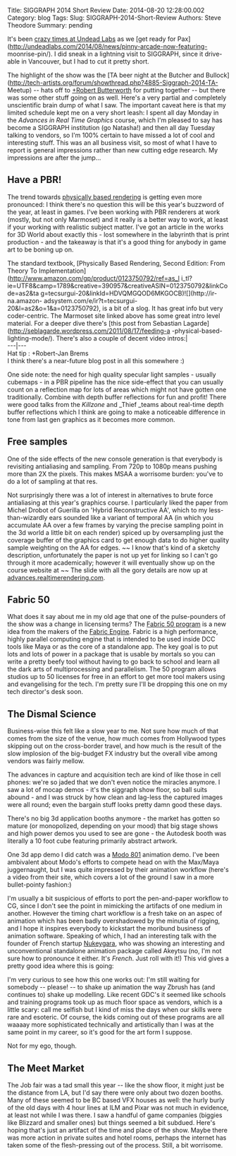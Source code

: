 Title: SIGGRAPH 2014 Short Review
Date: 2014-08-20 12:28:00.002
Category: blog
Tags: 
Slug: SIGGRAPH-2014-Short-Review
Authors: Steve Theodore
Summary: pending

It's been [crazy times at Undead Labs](http://moonrise-game.com/) as we [get
ready for Pax](http://undeadlabs.com/2014/08/news/pinny-arcade-now-featuring-
moonrise-pin/).  I did sneak in a lightning visit to SIGGRAPH, since it drive-
able in Vancouver, but I had to cut it pretty short.  
  
The highlight of the show was the [TA beer night at the Butcher and
Bullock](http://tech-artists.org/forum/showthread.php?4885-Siggraph-2014-TA-
Meetup)  \-- hats off to [+Robert
Butterworth](https://plus.google.com/116275833090172173559)  for putting
together -- but there was some other stuff going on as well. Here's a very
partial and completely unscientific brain dump of what I saw. The important
caveat here is that my limited schedule kept me on a very short leash:  I
spent all day Monday in the _Advances in Real Time Graphics_ course, which I'm
pleased to say has become a SIGGRAPH institution (go Natasha!) and then all
day Tuesday talking to vendors, so I'm 100% certain to have missed a lot of
cool and interesting stuff. This was an all business visit, so most of what I
have to report is general impressions rather than new cutting edge research.
My impressions are after the jump...  
  
  

## Have a PBR!

The trend towards [physically based
rendering](http://www.marmoset.co/toolbag/learn/pbr-theory) is getting even
more pronounced: I think there's no question this will be this year's buzzword
of the year, at least in games.  I've been working with PBR renderers at work
(mostly, but not only Marmoset) and it really is a better way to work, at
least if your working with realistic subject matter.  I've got an article in
the works for 3D World about exactly this - lost somewhere in the labyrinth
that is print production - and the takeaway is that it's a good thing for
anybody in game art to be boning up on.  
  
 The standard textbook, [Physically Based Rendering, Second Edition: From
Theory To Implementation](http://www.amazon.com/gp/product/0123750792/ref=as_l
i_tl?ie=UTF8&camp=1789&creative=390957&creativeASIN=0123750792&linkCode=as2&ta
g=tecsurgui-20&linkId=HDVQMGQOD6MKGOCB)![](http://ir-na.amazon-
adsystem.com/e/ir?t=tecsurgui-20&l=as2&o=1&a=0123750792), is a bit of a slog.
It has great info but very coder-centric. The Marmoset site linked above has
some great intro level material.  For a deeper dive there's [this post from
Sebastian Lagarde](http://seblagarde.wordpress.com/2011/08/17/feeding-a
-physical-based-lighting-mode/). There's also a couple of decent video
intros:|  
---|---  
Hat tip : +Robert-Jan Brems  
I think there's a near-future blog post in all this somewhere :)  
  
One side note: the need for high quality specular light samples - usually
cubemaps - in a PBR pipeline has the nice side-effect that you can usually
count on a reflection map for lots of areas which might not have gotten one
traditionally. Combine with depth buffer reflections for fun and profit!
There were good talks from the _Killzone_ and _Thief _teams about real-time
depth buffer reflections which I think are going to make a noticeable
difference in tone from last gen graphics as it becomes more common.  

## Free samples

  
One of the side effects of the new console generation is that everybody is
revisiting antialiasing and sampling.  From 720p to 1080p means pushing more
than 2X the pixels. This makes MSAA a worrisome burden: you've to do a lot of
sampling at that res.  
  
Not surprisingly there was a lot of interest in alternatives to brute force
antialiasing at this year's graphics course. I particularly liked the paper
from Michel Drobot of Guerilla on 'Hybrid Reconstructive AA', which to my
less-than-wizardly ears sounded like a variant of temporal AA (in which you
accumulate AA over a few frames by varying the precise sampling point in the
3d world a little bit on each render) spiced up by oversampling just the
coverage buffer of the graphics card to get enough data to do higher quality
sample weighting on the AA for edges. ~~ I know that's kind of a sketchy
description, unfortunately the paper is not up yet for linking so I can't go
through it more academically;  however it will eventually show up on the
course website at ~~  The slide with all the gory details are now up at
[advances.realtimerendering.com](http://advances.realtimerendering.com/).  

## Fabric 50

What does it say about me in my old age that one of the pulse-pounders of the
show was a change in licensing terms? The [Fabric 50
program](http://fabricengine.com/fabric50/) is a new idea from the makers of
the [Fabric Engine](http://fabricengine.com/). Fabric is a high performance,
highly parallel computing engine that is intended to be used inside DCC tools
like Maya or as the core of a standalone app. The key goal is to put lots and
lots of power in a package that is usable by mortals so you can write a pretty
beefy tool without having to go back to school and learn all the dark arts of
multiprocessing and parallelism. The 50 program allows studios up to 50
licenses for free in an effort to get more tool makers using and evangelising
for the tech. I'm pretty sure I'll be dropping this one on my tech director's
desk soon.  

## The Dismal Science

Business-wise this felt like a slow year to  me. Not sure how much of that
comes from the size of the venue, how much comes from Hollywood types skipping
out on the cross-border travel, and how much is the result of the slow
implosion of the big-budget FX industry but the overall vibe among vendors was
fairly mellow.  
  
The advances in capture and acquisition tech are kind of like those in cell
phones: we're so jaded that we don't even notice the miracles anymore. I saw a
lot of mocap demos - it's the siggraph show floor, so ball suits abound - and
I was struck by how clean and lag-less the captured images were all round;
even the bargain stuff looks pretty damn good these days.  

  

There's no big 3d application booths anymore - the market has gotten so mature
(or monopolized, depending on your mood) that big stage shows and high power
demos you used to see are gone - the Autodesk booth was literally a 10 foot
cube featuring primarily  abstract artwork.  
  
One 3d app demo I did catch was a [Modo
801](http://www.thefoundry.co.uk/products/modo/latest-version/) animation
demo. I've been ambivalent about Modo's efforts to compete head on with the
Max/Maya juggernaught, but I was quite impressed by their animation workflow
(here's a video from their site, which covers a lot of the ground I saw in a
more bullet-pointy fashion:)  
  
  
I'm usually a bit suspicious of efforts to port the pen-and-paper workflow to
CG, since I don't see the point in mimicking the artifacts of one medium in
another. However the timing chart workflow is a fresh take on an aspec of
animation which has been badly overshadowed by the minutia of rigging, and I
hope it inspires everybody to kickstart the moribund business of animation
software. Speaking of which, I had an interesting talk with the founder of
French startup [Nukeygara](http://www.nukeygara.com/), who was showing an
interesting and unconventional standalone animation package called Akeytsu
(no, I'm not sure how to pronounce it either. It's _French_. Just roll with
it!) This vid gives a pretty good idea where this is going:  
    
  
I'm very curious to see how this one works out: I'm still waiting for somebody
-- please! -- to shake up animation the way Zbrush has (and continues to)
shake up modelling. Like recent GDC's it seemed like schools and training
programs took up as much floor space as vendors, which is a little scary: call
me selfish but I kind of miss the days when  our skills were rare and
esoteric.  Of course, the kids coming out of these programs are all waaaay
more sophisticated technically and artistically than I was at the same point
in my career, so it's good for the art form I suppose.  
  
Not for my ego, though.  

## The Meet Market

 The Job fair was a tad small this year -- like the show floor, it might just
be the distance from LA, but I'd say there were only about two dozen booths.
Many of these seemed to be BC based VFX houses as well: the hurly burly of the
old days with 4 hour lines at ILM and Pixar was not much in evidence, at least
not while I was there. I saw a handful of game companies (biggies like
Blizzard and smaller ones) but things seemed a bit subdued. Here's hoping
that's just an artifact of the time and place of the show.  Maybe there was
more action in private suites and hotel rooms, perhaps the internet has taken
some of the flesh-pressing out of the process. Still, a bit worrisome.  
  
  
  
  


